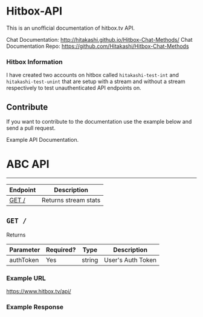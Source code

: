 Hitbox-API
==========

This is an unofficial documentation of hitbox.tv API. 

Chat Documentation: http://hitakashi.github.io/Hitbox-Chat-Methods/
Chat Documentation Repo: https://github.com/Hitakashi/Hitbox-Chat-Methods


### Hitbox Information

I have created two accounts on hitbox called `hitakashi-test-int` and `hitakashi-test-unint` that are setup with a stream and without a stream respectively to test unauthenticated API endpoints on.



## Contribute

If you want to contribute to the documentation use the example below and send a pull request.

Example API Documentation.

# ABC API
***


| Endpoint | Description |
| ---- | --------------- |
| [GET /](/.md#get-) | Returns stream stats |

## `GET /`

Returns

| Parameter | Required? | Type | Description |
| --- | --- | --- | --- |
| authToken | Yes | string | User's Auth Token |

### Example URL

https://www.hitbox.tv/api/

### Example Response 

```json

```
